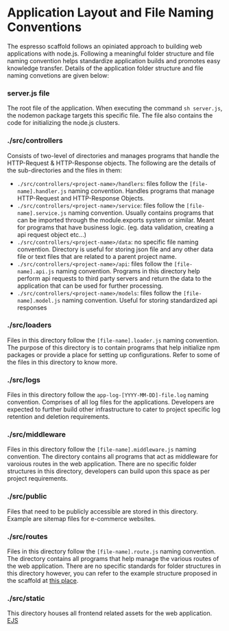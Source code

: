 # Application Layout and File Naming Conventions
The espresso scaffold follows an opiniated approach to building web applications with node.js. Following a meaningful folder structure and file naming convention helps standardize application builds and promotes easy knowledge transfer. Details of the application folder structure and file naming convetions are given below:

### server.js file
The root file of the application. When executing the command ```sh server.js```, the nodemon package targets this specific file. The file also contains the code for initializing the node.js clusters.

### ./src/controllers
Consists of two-level of directories and manages programs that handle the HTTP-Request & HTTP-Response objects. The following are the details of the sub-directories and the files in them:
  + ```./src/controllers/<project-name>/handlers```: files follow the ```[file-name].handler.js``` naming convention. Handles programs that manage HTTP-Request and HTTP-Response Objects.
  + ```./src/controllers/<project-name>/service```: files follow the ```[file-name].service.js``` naming convention. Usually contains programs that can be imported through the module.exports system or similar. Meant for programs that have business logic. (eg. data validation, creating a api request object etc...)
  + ```./src/controllers/<project-name>/data```: no specific file naming convention. Directory is useful for storing json file and any other data file or text files that are related to a parent project name.
  + ```./src/controllers/<project-name>/api```: files follow the ```[file-name].api.js``` naming convention. Programs in this directory help perform api requests to third party servers and return the data to the application that can be used for further processing.
  + ```./src/controllers/<project-name>/models```: files follow the ```[file-name].model.js``` naming convention. Useful for storing standardized api responses

### ./src/loaders
Files in this directory follow the ```[file-name].loader.js``` naming convention. The purpose of this directory is to contain programs that help initialize npm packages or provide a place for setting up configurations. Refer to some of the files in this directory to know more.

### ./src/logs
Files in this directory follow the ```app-log-[YYYY-MM-DD]-file.log``` naming convention. Comprises of all log files for the applications. Developers are expected to further build other infrastructure to cater to project specific log retention and deletion requirements.

### ./src/middleware
Files in this directory follow the ```[file-name].middleware.js``` naming convention. The directory contains all programs that act as middleware for varoious routes in the web application. There are no specific folder structures in this directory, developers can build upon this space as per project requirements.

### ./src/public
Files that need to be publicly accessible are stored in this directory. Example are sitemap files for e-commerce websites.

### ./src/routes
Files in this directory follow the ```[file-name].route.js``` naming convention. The directory contains all programs that help manage the various routes of the web application. There are no specific standards for folder structures in this directory however, you can refer to the example structure proposed in the scaffold at [this place](https://github.com/sricharankrishnan/espresso-express-boilerplate/tree/master/src/routes).

### ./src/static
This directory houses all frontend related assets for the web application. [EJS](https://ejs.co/)
